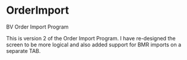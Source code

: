 OrderImport
===========

BV Order Import Program

This is version 2 of the Order Import Program.  I have re-designed the screen to be more logical and also added support
for BMR imports on a separate TAB.
